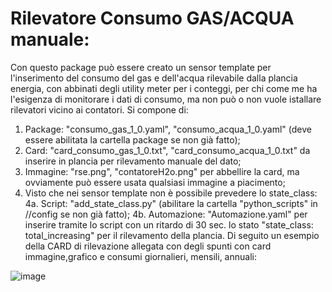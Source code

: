 # Rilevatore Consumo GAS/ACQUA manuale:
Con questo package può essere creato un sensor template per l'inserimento del consumo del gas e dell'acqua rilevabile dalla plancia energia, con abbinati degli utility meter per i conteggi, per chi come me ha l'esigenza di monitorare i dati di consumo, ma non può o non vuole istallare rilevatori vicino ai contatori. 
Si compone di:
1. Package: "consumo_gas_1_0.yaml", "consumo_acqua_1_0.yaml" (deve essere abilitata la cartella package se non già fatto);
2. Card: "card_consumo_gas_1_0.txt", "card_consumo_acqua_1_0.txt" da inserire in plancia per rilevamento manuale del dato;
3. Immagine: "rse.png", "contatoreH2o.png" per abbellire la card, ma ovviamente può essere usata qualsiasi immagine a piacimento;
4. Visto che nei sensor template non è possibile prevedere lo state_class:
4a. Script: "add_state_class.py" (abilitare la cartella "python_scripts" in //config se non già fatto);
4b. Automazione: "Automazione.yaml" per inserire tramite lo script con un ritardo di 30 sec. lo stato "state_class: total_increasing" per il rilevamento della plancia.
Di seguito un esempio della CARD di rilevazione allegata con degli spunti con card immagine,grafico e consumi giornalieri, mensili, annuali:

![image](https://github.com/stefanodr/Rilevator99e-gas/assets/117826567/51d27855-8486-4476-957c-7f4099c1e72a)

